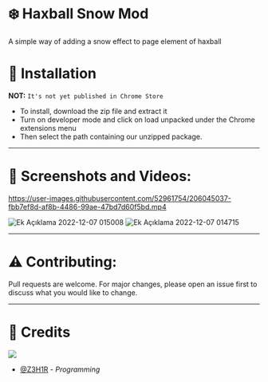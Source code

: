# ❄️ Haxball Snow Mod

A simple way of adding a snow effect to page element of haxball

# 💬 Installation

**NOT:** `It's not yet published in Chrome Store`

- To install, download the zip file and extract it
- Turn on developer mode and click on load unpacked under the Chrome extensions menu
- Then select the path containing our unzipped package.

---

# 🎥 Screenshots and Videos:


https://user-images.githubusercontent.com/52961754/206045037-fbb7ef8d-af8b-4486-99ae-47bd7d60f5bd.mp4



![Ek Açıklama 2022-12-07 015008](https://user-images.githubusercontent.com/52961754/206043696-4a26a0ff-db79-4c47-8a06-3d1bbdd183b8.png)
![Ek Açıklama 2022-12-07 014715](https://user-images.githubusercontent.com/52961754/206043715-c78ea4a4-2eef-4511-8c9c-705a0795a6cc.png)

---
# ⚠️ Contributing:

Pull requests are welcome. For major changes, please open an issue first to discuss what you would like to change.

---

# 🤖 Credits

![](https://dcbadge.vercel.app/api/shield/315531683581394944)

- [@Z3H1R](https://discord.gg/9CPSEcff) - *Programming*
